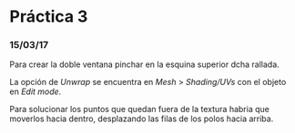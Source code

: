 # Práctica 3
### 15/03/17
Para crear la doble ventana pinchar en la esquina superior dcha rallada.

La opción de _Unwrap_ se encuentra en _Mesh_ > _Shading/UVs_ con el objeto en _Edit mode_.

Para solucionar los puntos que quedan fuera de la textura habria que moverlos hacia dentro, desplazando las filas de los polos hacia arriba.
